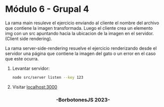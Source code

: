 # Módulo 6 - Grupal 4

La rama main resuleve el ejercicio enviando al cliente el nombre del archivo que contiene la imagen transformada. Luego el cliente crea un elemento img con un src apuntando hacia la ubicacion de la imagen en el servidor. (Client side rendering).

La rama server-side-rendering resuelve el ejercicio renderizando desde el servidor una página que contiene la imagen del gato o un error en el caso que este ocurra.

1. Levantar servidor:
   ```sh
   node src/server listen --key 123
   ```
2. Visitar <a href="http://localhost:3000" target="_blank">localhost:3000</a>

<h3 align="center">-BorbotonesJS 2023-</h3>
